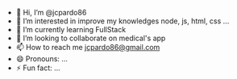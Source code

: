 - 👋 Hi, I’m @jcpardo86
- 👀 I’m interested in improve my knowledges node, js, html, css ... 
- 🌱 I’m currently learning FullStack
- 💞️ I’m looking to collaborate on medical's app
- 📫 How to reach me jcpardo86@gmail.com
- 😄 Pronouns: ...
- ⚡ Fun fact: ...

<!---
jcpardo86/jcpardo86 is a ✨ special ✨ repository because its `README.md` (this file) appears on your GitHub profile.
You can click the Preview link to take a look at your changes.
--->
